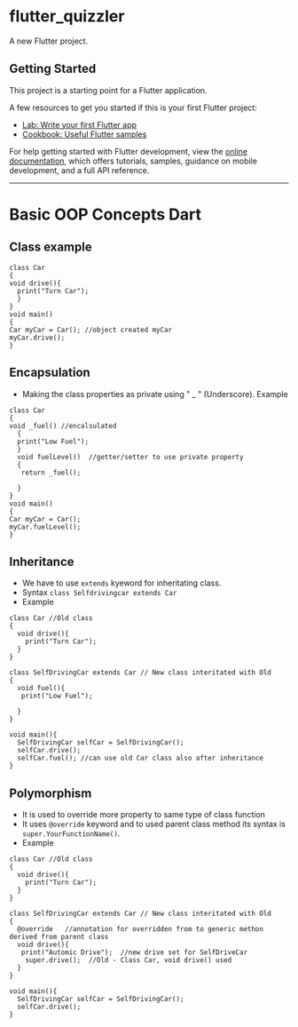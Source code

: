 # flutter_quizzler

A new Flutter project.

## Getting Started

This project is a starting point for a Flutter application.

A few resources to get you started if this is your first Flutter project:

- [Lab: Write your first Flutter app](https://docs.flutter.dev/get-started/codelab)
- [Cookbook: Useful Flutter samples](https://docs.flutter.dev/cookbook)

For help getting started with Flutter development, view the
[online documentation](https://docs.flutter.dev/), which offers tutorials,
samples, guidance on mobile development, and a full API reference.

----

# Basic OOP Concepts Dart
## Class example
```
class Car
{
void drive(){
  print("Turn Car");
  }
}
void main()
{
Car myCar = Car(); //object created myCar
myCar.drive();
}
```
## Encapsulation
- Making the class properties as private using " _ " (Underscore).
Example
```
class Car
{
void _fuel() //encalsulated
  {
  print("Low Fuel");
  }
  void fuelLevel()  //getter/setter to use private property
  {
   return _fuel();
    
  }
}
void main()
{
Car myCar = Car();
myCar.fuelLevel();
}
```
## Inheritance
- We have to use ```extends``` kyeword for inheritating class.
- Syntax ```class Selfdrivingcar extends Car```
- Example
```
class Car //Old class
{
  void drive(){
    print("Turn Car");
  }
}

class SelfDrivingCar extends Car // New class interitated with Old
{
  void fuel(){
   print("Low Fuel"); 
     
  }
}

void main(){
  SelfDrivingCar selfCar = SelfDrivingCar();
  selfCar.drive();  
  selfCar.fuel(); //can use old Car class also after inheritance
}
```


## Polymorphism
- It is used to override more property to same type of class function
- It uses ```@override``` keyword and to used parent class method its syntax is ```super.YourFunctionName()```.
- Example

```
class Car //Old class
{
  void drive(){
    print("Turn Car");
  }
}

class SelfDrivingCar extends Car // New class interitated with Old
{
  @override   //annotation for overridden from to generic methon derived from parent class
  void drive(){
   print("Automic Drive");  //new drive set for SelfDriveCar
    super.drive();  //Old - Class Car, void drive() used 
  }
}

void main(){
  SelfDrivingCar selfCar = SelfDrivingCar();
  selfCar.drive();  
}
```

## 

